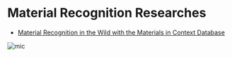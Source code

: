 # Material Recognition Researches

- [Material Recognition in the Wild with the Materials in Context Database](http://opensurfaces.cs.cornell.edu/publications/minc/)

![mic](https://user-images.githubusercontent.com/6814254/41497694-9f057fd0-715a-11e8-98ca-81897ea568a8.png)